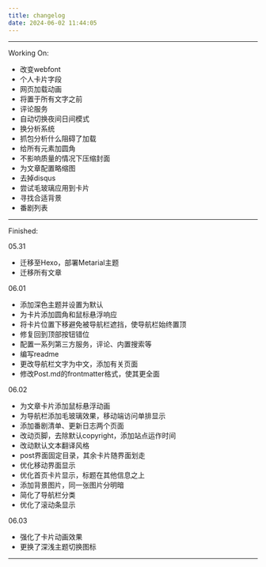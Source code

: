```yaml
---
title: changelog
date: 2024-06-02 11:44:05
---
```

---
Working On:
- 改变webfont
- 个人卡片字段
- 网页加载动画
- 将<!--more-->置于所有文字之前
- 评论服务
- 自动切换夜间日间模式
- 换分析系统
- 抓包分析什么阻碍了加载
- 给所有元素加圆角
- 不影响质量的情况下压缩封面
- 为文章配置略缩图
- 去掉disqus
- 尝试毛玻璃应用到卡片
- 寻找合适背景
- 番剧列表

---
Finished:

05.31 
- 迁移至Hexo，部署Metarial主题
- 迁移所有文章

06.01
- 添加深色主题并设置为默认
- 为卡片添加圆角和鼠标悬浮响应
- 将卡片位置下移避免被导航栏遮挡，使导航栏始终置顶
- 修复回到顶部按钮错位
- 配置一系列第三方服务，评论、内置搜索等
- 编写readme
- 更改导航栏文字为中文，添加有关页面
- 修改Post.md的frontmatter格式，使其更全面

06.02
- 为文章卡片添加鼠标悬浮动画
- 为导航栏添加毛玻璃效果，移动端访问单排显示
- 添加番剧清单、更新日志两个页面
- 改动页脚，去除默认copyright，添加站点运作时间
- 改动默认文本翻译风格
- post界面固定目录，其余卡片随界面划走
- 优化移动界面显示
- 优化首页卡片显示，标题在其他信息之上
- 添加背景图片，同一张图片分明暗
- 简化了导航栏分类
- 优化了滚动条显示

06.03
- 强化了卡片动画效果
- 更换了深浅主题切换图标
---
